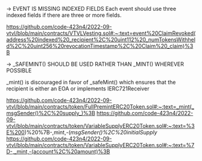 -> EVENT IS MISSING INDEXED FIELDS
Each event should use three indexed fields if there are three or more fields.

https://github.com/code-423n4/2022-09-vtvl/blob/main/contracts/VTVLVesting.sol#:~:text=event%20ClaimRevoked(address%20indexed%20_recipient%2C%20uint112%20_numTokensWithheld%2C%20uint256%20revocationTimestamp%2C%20Claim%20_claim)%3B

-> _SAFEMINT() SHOULD BE USED RATHER THAN _MINT() WHEREVER POSSIBLE

_mint() is discouraged in favor of _safeMint() which ensures that the recipient is either an EOA or implements IERC721Receiver

https://github.com/code-423n4/2022-09-vtvl/blob/main/contracts/token/FullPremintERC20Token.sol#:~:text=_mint(_msgSender()%2C%20supply_)%3B
https://github.com/code-423n4/2022-09-vtvl/blob/main/contracts/token/VariableSupplyERC20Token.sol#:~:text=%3E%200)%20%7B-,mint,-(_msgSender()%2C%20initialSupply_
https://github.com/code-423n4/2022-09-vtvl/blob/main/contracts/token/VariableSupplyERC20Token.sol#:~:text=%7D-,_mint,-(account%2C%20amount)%3B


